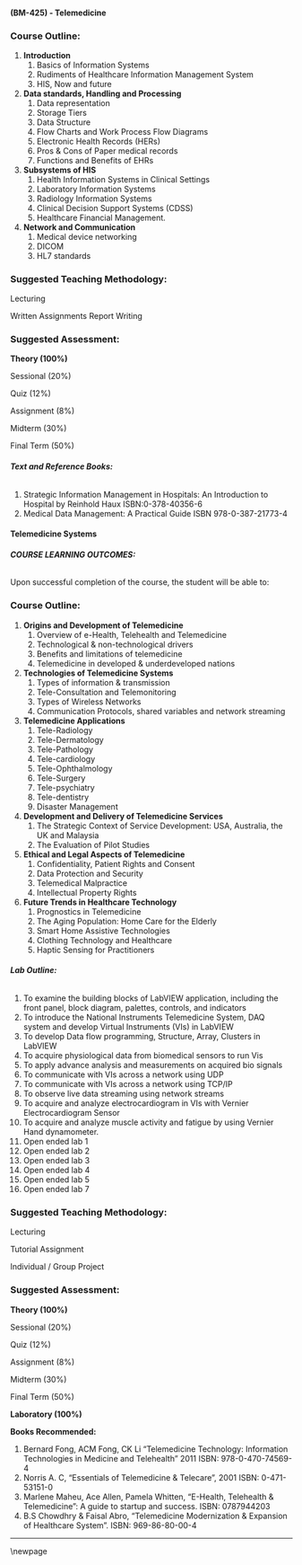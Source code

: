 #### **(BM-425) - Telemedicine**


### **Course Outline:**
1. **Introduction**
   1. Basics of Information Systems
   1. Rudiments of Healthcare Information Management System
   1. HIS, Now and future
1. **Data standards, Handling and Processing**
   1. Data representation
   1. Storage Tiers
   1. Data Structure
   1. Flow Charts and Work Process Flow Diagrams
   1. Electronic Health Records (HERs)
   1. Pros & Cons of Paper medical records
   1. Functions and Benefits of EHRs
1. **Subsystems of HIS**
   1. Health Information Systems in Clinical Settings
   1. Laboratory Information Systems
   1. Radiology Information Systems
   1. Clinical Decision Support Systems (CDSS)
   1. Healthcare Financial Management.
1. **Network and Communication**
   1. Medical device networking
   1. DICOM
   1. HL7 standards
### **Suggested Teaching Methodology:**
Lecturing

Written Assignments Report Writing
### **Suggested Assessment:**
**Theory (100%)**

Sessional (20%)

Quiz (12%)

Assignment (8%)

Midterm (30%)

Final Term (50%)
###### **Text and Reference Books:**
1. Strategic Information Management in Hospitals: An Introduction to Hospital by Reinhold Haux ISBN:0-378-40356-6
1. Medical Data Management: A Practical Guide ISBN 978-0-387-21773-4

#### **Telemedicine Systems**
###### **COURSE LEARNING OUTCOMES:**
Upon successful completion of the course, the student will be able to:




### **Course Outline:**
1. **Origins and Development of Telemedicine**
   1. Overview of e-Health, Telehealth and Telemedicine
   1. Technological & non-technological drivers
   1. Benefits and limitations of telemedicine
   1. Telemedicine in developed & underdeveloped nations
1. **Technologies of Telemedicine Systems**
   1. Types of information & transmission
   1. Tele-Consultation and Telemonitoring
   1. Types of Wireless Networks
   1. Communication Protocols, shared variables and network streaming
1. **Telemedicine Applications**
   1. Tele-Radiology
   1. Tele-Dermatology
   1. Tele-Pathology
   1. Tele-cardiology
   1. Tele-Ophthalmology
   1. Tele-Surgery
   1. Tele-psychiatry
   1. Tele-dentistry
   1. Disaster Management
1. **Development and Delivery of Telemedicine Services**
   1. The Strategic Context of Service Development: USA, Australia, the UK and Malaysia
   1. The Evaluation of Pilot Studies
1. **Ethical and Legal Aspects of Telemedicine**
   1. Confidentiality, Patient Rights and Consent
   1. Data Protection and Security
   1. Telemedical Malpractice
   1. Intellectual Property Rights
1. **Future Trends in Healthcare Technology**
   1. Prognostics in Telemedicine
   1. The Aging Population: Home Care for the Elderly
   1. Smart Home Assistive Technologies
   1. Clothing Technology and Healthcare
   1. Haptic Sensing for Practitioners
###### **Lab Outline:**
1. To examine the building blocks of LabVIEW application, including the front panel, block diagram, palettes, controls, and indicators
1. To introduce the National Instruments Telemedicine System, DAQ system and develop Virtual Instruments (VIs) in LabVIEW
1. To develop Data flow programming, Structure, Array, Clusters in LabVIEW
1. To acquire physiological data from biomedical sensors to run Vis
1. To apply advance analysis and measurements on acquired bio signals
1. To communicate with VIs across a network using UDP
1. To communicate with VIs across a network using TCP/IP
1. To observe live data streaming using network streams
1. To acquire and analyze electrocardiogram in VIs with Vernier Electrocardiogram Sensor
1. To acquire and analyze muscle activity and fatigue by using Vernier Hand dynamometer.
1. Open ended lab 1
1. Open ended lab 2
1. Open ended lab 3
1. Open ended lab 4
1. Open ended lab 5
1. Open ended lab 7
### **Suggested Teaching Methodology:**
Lecturing

Tutorial Assignment

Individual / Group Project
### **Suggested Assessment:**
**Theory (100%)**

Sessional (20%)

Quiz (12%)

Assignment (8%)

Midterm (30%)

Final Term (50%)

**Laboratory (100%)**

**Books Recommended:**

1. Bernard Fong, ACM Fong, CK Li “Telemedicine Technology: Information Technologies in Medicine and Telehealth” 2011 ISBN: 978-0-470-74569-4
1. Norris A. C, “Essentials of Telemedicine & Telecare”, 2001 ISBN: 0-471- 53151-0
1. Marlene Maheu, Ace Allen, Pamela Whitten, “E-Health, Telehealth & Telemedicine”: A guide to startup and success. ISBN: 0787944203
1. B.S Chowdhry & Faisal Abro, “Telemedicine Modernization & Expansion of Healthcare System”. ISBN: 969-86-80-00-4

___
\newpage